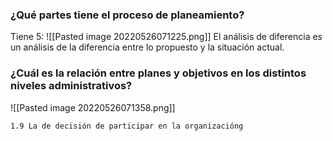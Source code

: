 ### ¿Qué partes tiene el proceso de planeamiento?
Tiene 5:
![[Pasted image 20220526071225.png]]
El análisis de diferencia es un análisis de la diferencia entre lo propuesto y la situación actual. 


### ¿Cuál es la relación entre planes y objetivos en los distintos niveles administrativos?
![[Pasted image 20220526071358.png]]

	1.9 La de decisión de participar en la organizacióng